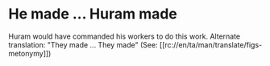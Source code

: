 # He made ... Huram made

Huram would have commanded his workers to do this work. Alternate translation: "They made ... They made" (See: [[rc://en/ta/man/translate/figs-metonymy]])

